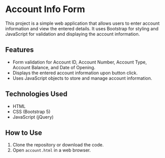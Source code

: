 # Account Info Form

This project is a simple web application that allows users to enter account information and view the entered details. It uses Bootstrap for styling and JavaScript for validation and displaying the account information.

## Features

- Form validation for Account ID, Account Number, Account Type, Account Balance, and Date of Opening.
- Displays the entered account information upon button click.
- Uses JavaScript objects to store and manage account information.

## Technologies Used

- HTML
- CSS (Bootstrap 5)
- JavaScript (jQuery)

## How to Use

1. Clone the repository or download the code.
2. Open `account.html` in a web browser.
